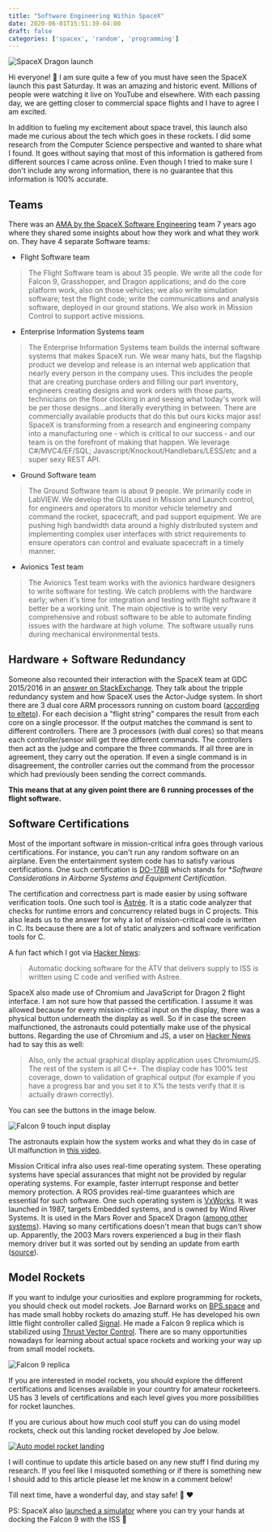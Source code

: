 ```yaml
---
title: "Software Engineering Within SpaceX"
date: 2020-06-01T15:51:39-04:00
draft: false
categories: ['spacex', 'random', 'programming']
---
```


![SpaceX Dragon launch](/images/spacex/dragon-launch.jpg)

Hi everyone! :wave: I am sure quite a few of you must have seen the SpaceX launch this past Saturday. It was an amazing and historic event. Millions of people were watching it live on YouTube and elsewhere. With each passing day, we are getting closer to commercial space flights and I have to agree I am excited.

In addition to fueling my excitement about space travel, this launch also made me curious about the tech which goes in these rockets. I did some research from the Computer Science perspective and wanted to share what I found. It goes without saying that most of this information is gathered from different sources I came across online. Even though I tried to make sure I don't include any wrong information, there is no guarantee that this information is 100% accurate.

## Teams

There was an [AMA by the SpaceX Software Engineering](https://www.reddit.com/r/IAmA/comments/1853ap/we_are_spacex_software_engineers_we_launch/) team 7 years ago where they shared some insights about how they work and what they work on. They have 4 separate Software teams:

- Flight Software team

> The Flight Software team is about 35 people. We write all the code for Falcon 9, Grasshopper, and Dragon applications; and do the core platform work, also on those vehicles; we also write simulation software; test the flight code; write the communications and analysis software, deployed in our ground stations. We also work in Mission Control to support active missions.

- Enterprise Information Systems team 

> The Enterprise Information Systems team builds the internal software systems that makes SpaceX run. We wear many hats, but the flagship product we develop and release is an internal web application that nearly every person in the company uses. This includes the people that are creating purchase orders and filling our part inventory, engineers creating designs and work orders with those parts, technicians on the floor clocking in and seeing what today's work will be per those designs...and literally everything in between. There are commercially available products that do this but ours kicks major ass! SpaceX is transforming from a research and engineering company into a manufacturing one - which is critical to our success - and our team is on the forefront of making that happen. We leverage C#/MVC4/EF/SQL; Javascript/Knockout/Handlebars/LESS/etc and a super sexy REST API.

- Ground Software team

> The Ground Software team is about 9 people. We primarily code in LabVIEW. We develop the GUIs used in Mission and Launch control, for engineers and operators to monitor vehicle telemetry and command the rocket, spacecraft, and pad support equipment. We are pushing high bandwidth data around a highly distributed system and implementing complex user interfaces with strict requirements to ensure operators can control and evaluate spacecraft in a timely manner.

- Avionics Test team

> The Avionics Test team works with the avionics hardware designers to write software for testing. We catch problems with the hardware early; when it's time for integration and testing with flight software it better be a working unit. The main objective is to write very comprehensive and robust software to be able to automate finding issues with the hardware at high volume. The software usually runs during mechanical environmental tests.

## Hardware + Software Redundancy

Someone also recounted their interaction with the SpaceX team at GDC 2015/2016 in an [answer on StackExchange](https://space.stackexchange.com/a/9446). They talk about the tripple redundancy system and how SpaceX uses the Actor-Judge system. In short there are 3 dual core ARM processors running on custom board ([according to elteto](https://news.ycombinator.com/item?id=23369065)). For each decision a "flight string" compares the result from each core on a single processor. If the output matches the command is sent to different controllers. There are 3 processors (with dual cores) so that means each controller/sensor will get three different commands. The controllers then act as the judge and compare the three commands. If all three are in agreement, they carry out the operation. If even a single command is in disagreement, the controller carries out the command from the processor which had previously been sending the correct commands. 

**This means that at any given point there are 6 running processes of the flight software.**

## Software Certifications

Most of the important software in mission-critical infra goes through various certifications. For instance, you can't run any random software on an airplane. Even the entertainment system code has to satisfy various certifications. One such certification is [DO-178B](https://en.wikipedia.org/wiki/DO-178B) which stands for **Software Considerations in Airborne Systems and Equipment Certification*.

The certification and correctness part is made easier by using software verification tools. One such tool is [Astrée](https://www.absint.com/astree/index.htm). It is a static code analyzer that checks for runtime errors and concurrency related bugs in C projects. This also leads us to the answer for why a lot of mission-critical code is written in C. Its because there are a lot of static analyzers and software verification tools for C. 

A fun fact which I got via [Hacker News](https://news.ycombinator.com/item?id=23369675): 

> Automatic docking software for the ATV that delivers supply to ISS is written using C code and verified with Astree.

SpaceX also made use of Chromium and JavaScript for Dragon 2 flight interface. I am not sure how that passed the certification. I assume it was allowed because for every mission-critical input on the display, there was a physical button underneath the display as well. So if in case the screen malfunctioned, the astronauts could potentially make use of the physical buttons. Regarding the use of Chromium and JS, a user on [Hacker News](https://news.ycombinator.com/item?id=23369065) had to say this as well:

> Also, only the actual graphical display application uses Chromium/JS. The rest of the system is all C++. The display code has 100% test coverage, down to validation of graphical output (for example if you have a progress bar and you set it to X% the tests verify that it is actually drawn correctly).

You can see the buttons in the image below.

![Falcon 9 touch input display](/images/spacex/touch-input.jpg)

The astronauts explain how the system works and what they do in case of UI malfunction in [this video](https://mobile.twitter.com/NASA/status/1266885097359388672).

Mission Critical infra also uses real-time operating system. These operating systems have special assurances that might not be provided by regular operating systems. For example, faster interrupt response and better memory protection. A ROS provides real-time guarantees which are essential for such software. One such operating system is [VxWorks](https://www.windriver.com/products/vxworks/). It was launched in 1987, targets Embedded systems, and is owned by Wind River Systems. It is used in the Mars Rover and SpaceX Dragon ([among other systems](https://en.wikipedia.org/wiki/VxWorks#Aerospace_and_defense)). Having so many certifications doesn't mean that bugs can't show up. Apparently, the 2003 Mars rovers experienced a bug in their flash memory driver but it was sorted out by sending an update from earth ([source](https://www.computerworld.com/article/2574759/out-of-memory-problem-caused-mars-rover-s-glitch.html)).

## Model Rockets

If you want to indulge your curiosities and explore programming for rockets, you should check out model rockets. Joe Barnard works on [BPS.space](https://bps.space/) and has made small hobby rockets do amazing stuff. He has developed his own little flight controller called [Signal](https://bps.space/signal). He made a Falcon 9 replica which is stabilized using [Thrust Vector Control](https://bps.space/tvc). There are so many opportunities nowadays for learning about actual space rockets and working your way up from small model rockets. 

![Falcon 9 replica](/images/spacex/falcon9-replica.jpeg)

If you are interested in model rockets, you should explore the different certifications and licenses available in your country for amateur rocketeers. US has 3 levels of certifications and each level gives you more possibilities for rocket launches.

If you are curious about how much cool stuff you can do using model rockets, check out this landing rocket developed by Joe below.

[![Auto model rocket landing](/images/spacex/rocket-landing.gif)](https://youtu.be/yx5zLykjKy8) 

I will continue to update this article based on any new stuff I find during my research. If you feel like I misquoted something or if there is something new I should add to this article please let me know in a comment below! 

Till next time, have a wonderful day, and stay safe! :wave: :heart:

PS: SpaceX also [launched a simulator](https://iss-sim.spacex.com/) where you can try your hands at docking the Falcon 9 with the ISS :rocket:

